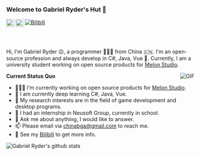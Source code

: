 ### Welcome to Gabriel Ryder's Hut 👋
<div style="background-color: #e2e9eb;">
  <a href="https://tva1.sinaimg.cn/large/007S8ZIlgy1ggrqy7om28j30j80omjtq.jpg">
    <img align="left" alt="Wechat" width="22px" src="https://cdn.jsdelivr.net/npm/simple-icons@3.1.0/icons/tencentqq.svg" />
  </a>
  <a href="mailto:chinabga@gmail.com">
    <img align="left" alt="'Gmail" width="22px" src="https://cdn.jsdelivr.net/npm/simple-icons@3.1.0/icons/gmail.svg" />
  </a>
</div>

  [![Bilibili](https://github.com/user-attachments/assets/4454d161-e46f-4a31-b3b1-afa9520c8d91)](https://space.bilibili.com/402653186)

<br />
<br />

Hi, I'm Gabriel Ryder 😉, a programmer 👨🏻‍💻 from China 🇨🇳. I'm an open-source profession and always develop in C#, Java, Vue 🐍. Currently, I am a university student working on open source products for [Melon Studio](https://github.com/Melon-Studio). 

  <img align="right" alt="GIF" src="https://media.giphy.com/media/iIqmM5tTjmpOB9mpbn/giphy.gif" />

**Current Status Quo**

- 👨🏻‍💻 I’m currently working on open source products for [Melon Studio](https://github.com/Melon-Studio). 
- 🌱 I am currently deep learning C#, Java, Vue.
- 🤔 My research interests are in the field of game development and desktop programs.
- 💼 I had an internship in Neusoft Group, currently in school.
- 💬 Ask me about anything, I would like to answer.
- 📫 Please email via chinabga@gmail.com to reach me.
- 👀 See my [Bilibili](https://space.bilibili.com/402653186) to get more info.

![Gabriel Ryder's github stats](https://github-readme-stats.vercel.app/api?username=6get-xiaofan&show_icons=true&hide_border=true&count_private=true)

